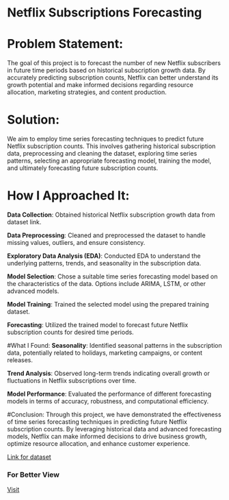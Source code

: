# Netflix Subscriptions Forecasting

# Problem Statement:
The goal of this project is to forecast the number of new Netflix subscribers in future time periods based on historical subscription growth data. By accurately predicting subscription counts, Netflix can better understand its growth potential and make informed decisions regarding resource allocation, marketing strategies, and content production.

# Solution:
We aim to employ time series forecasting techniques to predict future Netflix subscription counts. This involves gathering historical subscription data, preprocessing and cleaning the dataset, exploring time series patterns, selecting an appropriate forecasting model, training the model, and ultimately forecasting future subscription counts.

# How I Approached It:
**Data Collection**: Obtained historical Netflix subscription growth data from dataset link.

**Data Preprocessing**: Cleaned and preprocessed the dataset to handle missing values, outliers, and ensure consistency.

**Exploratory Data Analysis (EDA)**: Conducted EDA to understand the underlying patterns, trends, and seasonality in the subscription data.

**Model Selection**: Chose a suitable time series forecasting model based on the characteristics of the data. Options include ARIMA, LSTM, or other advanced models.

**Model Training**: Trained the selected model using the prepared training dataset.

**Forecasting**: Utilized the trained model to forecast future Netflix subscription counts for desired time periods.

#What I Found:
**Seasonality**: Identified seasonal patterns in the subscription data, potentially related to holidays, marketing campaigns, or content releases.

**Trend Analysis**: Observed long-term trends indicating overall growth or fluctuations in Netflix subscriptions over time.

**Model Performance**: Evaluated the performance of different forecasting models in terms of accuracy, robustness, and computational efficiency.


#Conclusion:
Through this project, we have demonstrated the effectiveness of time series forecasting techniques in predicting future Netflix subscription counts. By leveraging historical data and advanced forecasting models, Netflix can make informed decisions to drive business growth, optimize resource allocation, and enhance customer experience.

[Link for dataset](https://statso.io/forecasting-subscriptions-case-study/)

### For Better View
[Visit](https://nbviewer.org/github/onkar-kota/Netflix-Subscription-Forcasting/blob/master/3.%20Netflix%20Subscriptions%20Forecasting.ipynb)
